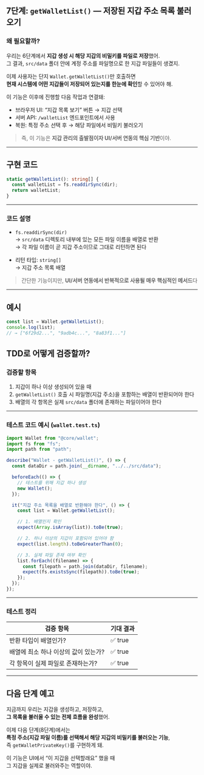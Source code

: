 ## 7단계: `getWalletList()` — 저장된 지갑 주소 목록 불러오기

### 왜 필요할까?

우리는 6단계에서 **지갑 생성 시 해당 지갑의 비밀키를 파일로 저장**했어.  
그 결과, `src/data` 폴더 안에 계정 주소를 파일명으로 한 지갑 파일들이 생겼지.

이제 사용자는 단지 `Wallet.getWalletList()`만 호출하면  
**현재 시스템에 어떤 지갑들이 저장되어 있는지를 한눈에 확인**할 수 있어야 해.

이 기능은 이후에 진행할 다음 작업과 연결돼:

- 브라우저 UI: “지갑 목록 보기” 버튼 → 지갑 선택
- 서버 API: `/walletList` 엔드포인트에서 사용
- 복원: 특정 주소 선택 후 → 해당 파일에서 비밀키 불러오기

> 즉, 이 기능은 **지갑 관리의 출발점이자 UI/서버 연동의 핵심 기반**이야.

---

## 구현 코드

```ts
static getWalletList(): string[] {
  const walletList = fs.readdirSync(dir);
  return walletList;
}
```

---

### 코드 설명

- `fs.readdirSync(dir)`  
  → `src/data` 디렉토리 내부에 있는 모든 파일 이름을 배열로 반환  
  → 각 파일 이름이 곧 지갑 주소이므로 그대로 리턴하면 된다

- 리턴 타입: `string[]`  
  → 지갑 주소 목록 배열

> 간단한 기능이지만, **UI/서버 연동에서 반복적으로 사용될 매우 핵심적인 메서드**다

---

## 예시

```ts
const list = Wallet.getWalletList();
console.log(list);
// → ["6f29d2...", "9adb4c...", "8a83f1..."]
```

## TDD로 어떻게 검증할까?

### 검증할 항목

1. 지갑이 하나 이상 생성되어 있을 때
2. `getWalletList()` 호출 시 파일명(지갑 주소)을 포함하는 배열이 반환되어야 한다
3. 배열의 각 항목은 실제 `src/data` 폴더에 존재하는 파일이어야 한다

---

### 테스트 코드 예시 (`wallet.test.ts`)

```ts
import Wallet from "@core/wallet";
import fs from "fs";
import path from "path";

describe("Wallet - getWalletList()", () => {
  const dataDir = path.join(__dirname, "../../src/data");

  beforeEach(() => {
    // 테스트를 위해 지갑 하나 생성
    new Wallet();
  });

  it("지갑 주소 목록을 배열로 반환해야 한다", () => {
    const list = Wallet.getWalletList();

    // 1. 배열인지 확인
    expect(Array.isArray(list)).toBe(true);

    // 2. 하나 이상의 지갑이 포함되어 있어야 함
    expect(list.length).toBeGreaterThan(0);

    // 3. 실제 파일 존재 여부 확인
    list.forEach((filename) => {
      const filepath = path.join(dataDir, filename);
      expect(fs.existsSync(filepath)).toBe(true);
    });
  });
});
```

---

### 테스트 정리

| 검증 항목                            | 기대 결과 |
| ------------------------------------ | --------- |
| 반환 타입이 배열인가?                | ✅ true   |
| 배열에 최소 하나 이상의 값이 있는가? | ✅ true   |
| 각 항목이 실제 파일로 존재하는가?    | ✅ true   |

---

## 다음 단계 예고

지금까지 우리는 지갑을 생성하고, 저장하고,  
**그 목록을 불러올 수 있는 전체 흐름을 완성**했어.

이제 다음 단계(8단계)에서는  
**특정 주소(지갑 파일 이름)를 선택해서 해당 지갑의 비밀키를 불러오는 기능**,  
즉 `getWalletPrivateKey()`를 구현하게 돼.

이 기능은 UI에서 “이 지갑을 선택할래요” 했을 때  
그 지갑을 실제로 불러와주는 역할이야.
